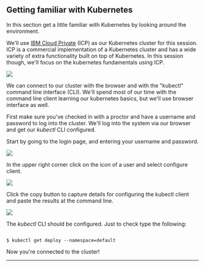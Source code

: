 
## Getting familiar with Kubernetes

In this section get a little familiar with Kubernetes by looking around the environment.

We'll use [IBM Cloud Private](https://www.ibm.com/cloud/learn/what-is-private-cloud) (ICP) as our Kubernetes cluster for this session. ICP is a commercial implementation of a Kubernetes cluster and has a wide variety of extra functionality built on top of Kubernetes. In this session though, we'll focus on the kubernetes fundamentals using ICP. 

![](../images/cluster-diagram.jpg)



We can connect to our cluster with the browser and with the "kubectl" command line interface (CLI). We'll spend most of our time with the command line client learning our kubernetes basics, but we'll use browser interface as well.

First make sure you've checked in with a proctor and have a username and password to log into the cluster.  We'll log into the system via our browser and get our *kubectl* CLI configured.  

Start by going to the login page, and entering your username and password.

![](../images/login.jpg)

In the upper right corner click on the icon of a user and select configure client.

![](../images/config.jpg)


Click the copy button to capture details for configuring the kubectl client and paste the results at the command line.

![](../images/config-box.jpg)


The *kubectl* CLI should be configured. Just to check type the following:

```

$ kubectl get deploy --namespace=default

```

Now you're connected to the cluster!


---

